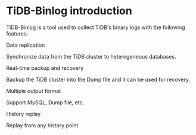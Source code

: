 # TiDB-Binlog introduction

TiDB-Binlog is a tool used to collect TiDB's binary logs with the following features:

Data replication

Synchronize data from the TiDB cluster to heterogeneous databases.

Real-time backup and recovery

Backup the TiDB cluster into the Dump file and it can be used for recovery.

Multiple output format

Support MySQL, Dump file, etc.

History replay

Replay from any history point.
